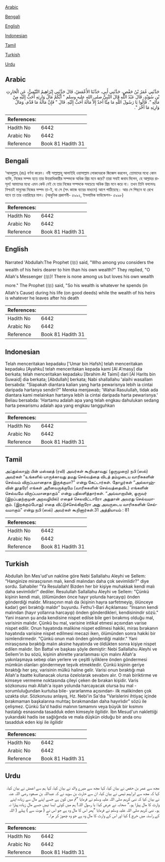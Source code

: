 [Arabic](#arabic)

[Bengali](#bengali)

[English](#english)

[Indonesian](#indonesian)

[Tamil](#tamil)

[Turkish](#turkish)

[Urdu](#urdu)

## Arabic


<div dir="rtl" lang="ar" style={{fontSize:'larger',backgroundColor:'#f8f9fa',padding:20}}>
حَدَّثَنِي عُمَرُ بْنُ حَفْصٍ، حَدَّثَنِي أَبِي، حَدَّثَنَا الأَعْمَشُ، قَالَ حَدَّثَنِي إِبْرَاهِيمُ التَّيْمِيُّ، عَنِ الْحَارِثِ بْنِ سُوَيْدٍ، قَالَ عَبْدُ اللَّهِ قَالَ النَّبِيُّ صلى الله عليه وسلم ‏"‏ أَيُّكُمْ مَالُ وَارِثِهِ أَحَبُّ إِلَيْهِ مِنْ مَالِهِ ‏"‏‏.‏ قَالُوا يَا رَسُولَ اللَّهِ مَا مِنَّا أَحَدٌ إِلاَّ مَالُهُ أَحَبُّ إِلَيْهِ‏.‏ قَالَ ‏"‏ فَإِنَّ مَالَهُ مَا قَدَّمَ، وَمَالُ وَارِثِهِ مَا أَخَّرَ ‏"‏‏.‏
</div>
<div style={{backgroundColor:'#f8f9fa',padding:20, marginBottom: 10}}><table> <thead> <tr> <th>References:</th> <th></th> </tr> </thead> <tbody><tr><td>Hadith No</td><td>6442</td></tr><tr><td>Arabic No</td><td>6442</td></tr><tr><td>Reference</td><td>Book 81 Hadith 31</td></tr></tbody></table></div>

## Bengali


<div dir="ltr" lang="bn" style={{fontSize:'larger',backgroundColor:'#f8f9fa',padding:20}}>
‘আবদুল্লাহ্ (রাঃ) বর্ণনা করেন। নবী সাল্লাল্লাহু আলাইহি ওয়াসাল্লাম লোকদেরকে জিজ্ঞেস করলেন, তোমাদের মধ্যে কোন ব্যক্তি, নিজের সম্পদ হতে তার উত্তরাধিকারীর সম্পদকে অধিক প্রিয় মনে করে? তারা সবাই জবাব দিলেন, হে আল্লাহর রাসূল! আমাদের মধ্যে এমন কেউ নেই যে তার নিজের সম্পদকে সবচেয়ে অধিক প্রিয় মনে করে না। তখন তিনি বললেনঃ নিশ্চয়ই মানুষের নিজের সম্পদ তা-ই, যা সে (সৎ কাজে ব্যয়ের মাধ্যমে) আগে পাঠিয়েছে। আর সে পিছনে যা রেখে যাবে তা তার ওয়ারিছের মাল। (আধুনিক প্রকাশনী- ৫৯৯২, ইসলামিক ফাউন্ডেশন- ৫৯৯৮)
</div>
<div style={{backgroundColor:'#f8f9fa',padding:20, marginBottom: 10}}><table> <thead> <tr> <th>References:</th> <th></th> </tr> </thead> <tbody><tr><td>Hadith No</td><td>6442</td></tr><tr><td>Arabic No</td><td>6442</td></tr><tr><td>Reference</td><td>Book 81 Hadith 31</td></tr></tbody></table></div>

## English


<div dir="ltr" lang="en" style={{fontSize:'larger',backgroundColor:'#f8f9fa',padding:20}}>
Narrated 'Abdullah:The Prophet (ﷺ) said, "Who among you considers the wealth of his heirs dearer to him than his own wealth?" They replied, "O Allah's Messenger (ﷺ)! There is none among us but loves his own wealth more." The Prophet (ﷺ) said, "So his wealth is whatever he spends (in Allah's Cause) during his life (on good deeds) while the wealth of his heirs is whatever he leaves after his death
</div>
<div style={{backgroundColor:'#f8f9fa',padding:20, marginBottom: 10}}><table> <thead> <tr> <th>References:</th> <th></th> </tr> </thead> <tbody><tr><td>Hadith No</td><td>6442</td></tr><tr><td>Arabic No</td><td>6442</td></tr><tr><td>Reference</td><td>Book 81 Hadith 31</td></tr></tbody></table></div>

## Indonesian


<div dir="ltr" lang="id" style={{fontSize:'larger',backgroundColor:'#f8f9fa',padding:20}}>
Telah menceritakan kepadaku ['Umar bin Hafsh] telah menceritakan kepadaku [Ayahku] telah menceritakan kepada kami [Al A'masy] dia berkata; telah menceritakan kepadaku [Ibrahim At Taimi] dari [Al Harits bin Suwaid] dia berkata; [Abdullah] berkata; Nabi shallallahu 'alaihi wasallam bersabda: "Siapakah diantara kalian yang harta pewarisnya lebih ia cintai daripada hartanya sendiri?" Mereka menjawab; 'Wahai Rasulullah, tidak ada diantara kami melainkan hartanya lebih ia cintai daripada harta pewarisnya.' Beliau bersabda: 'Hartamu adalah apa yang telah engkau dahulukan sedang harta pewarismu adalah apa yang engkau tangguhkan
</div>
<div style={{backgroundColor:'#f8f9fa',padding:20, marginBottom: 10}}><table> <thead> <tr> <th>References:</th> <th></th> </tr> </thead> <tbody><tr><td>Hadith No</td><td>6442</td></tr><tr><td>Arabic No</td><td>6442</td></tr><tr><td>Reference</td><td>Book 81 Hadith 31</td></tr></tbody></table></div>

## Tamil


<div dir="ltr" lang="ta" style={{fontSize:'larger',backgroundColor:'#f8f9fa',padding:20}}>
அப்துல்லாஹ் பின் மஸ்ஊத் (ரலி) அவர்கள் கூறியதாவது: (ஒருமுறை) நபி (ஸல்) அவர்கள் “உங்களில் யாருக்காவது தமது செல்வத்தை விடத் தம்முடைய வாரிசுகளின் செல்வம் விருப்பமானதாக இருக்குமா?” என்று கேட்டார்கள். தோழர்கள் “அல்லாஹ்வின் தூதரே! எங்கள் அனைவருக்குமே (வாரிசுகளின் செல்வத்தைவிட) எங்களின் செல்வமே விருப்பமானதாகும்” என்று பதிலளித்தார்கள். “அவ்வாறாயின், ஒருவர் (இறப்பதற்குமுன் அறவழியில்) எதைச் செலவிட்டாரோ அதுதான் அவரது செல்வமாகும். (இறக்கும்போது) எதை விட்டுச்செல்கிறாரோ அது அவருடைய வாரிசுகளின் செல்வமாகும்” என்று நபி (ஸல்) அவர்கள் கூறினார்கள்.31 அத்தியாயம் : 81
</div>
<div style={{backgroundColor:'#f8f9fa',padding:20, marginBottom: 10}}><table> <thead> <tr> <th>References:</th> <th></th> </tr> </thead> <tbody><tr><td>Hadith No</td><td>6442</td></tr><tr><td>Arabic No</td><td>6442</td></tr><tr><td>Reference</td><td>Book 81 Hadith 31</td></tr></tbody></table></div>

## Turkish


<div dir="ltr" lang="tr" style={{fontSize:'larger',backgroundColor:'#f8f9fa',padding:20}}>
Abdullah İbn Mes'ud'un nakline göre Nebi Sallallahu Aleyhi ve Sellem: "Hanginize mirasçısının malı, kendi malından daha çok sevimlidir?" diye sordu. Sahabiler "Ya Resulallah! Bizden her bir kişiye muhakkak kendi malı daha sevimlidir!" dediler. Resulullah Sallallahu Aleyhi ve Sellem: "Çünkü kişinin kendi malı, (ölümünden önce hayır yolunda harcayıp) önden gönderdiği maldır. Mirasçının malı da (kişinin hayra sarfetmeyip, ölünceye kadar) geri bıraktığı maldır" buyurdu. Fethu'l-Bari Açıklaması: "İnsanın kendi malından (hayır yollarırıa harcayıp) önden gönderdikleri, kendisinindir sözü." Yani insanın şu anda kendisine nispet edilse bile geri bırakmış olduğu mal, varisinin malıdır. Çünkü bu mal, varisine intikal etmesi açısından varise nispet edilir. Onun hayatında malikine nispet edilmesi hakiki, miras bırakanın hayatında varisine nispet edilmesi mecazi iken, ölümünden sonra hakiki bir isimlendirmedir. "Çünkü onun malı önden gönderdiği maldır." Yani mirasçısına bıraktığı malın aksine hayatında ve öldükten sonra kişiye nispet edilen malıdır. İbn Battal ve başkası şöyle demiştir: Nebi Sallallahu Aleyhi ve Sellem'in bu sözü, kişinin ahirette yararlanması için malını Allah'a yakınlaşmaya sebep olan yerlere ve çeşitli iyiliklere önden göndermesi mümkün olanları göndermeye teşvik etmektedir. Çünkü kişinin geriye bıraktığı her şey, varisinin mülkü haline gelir. Varisi onun bıraktığı malı Allah'a itaatte kullanacak olursa özelolarak sevabını alır. O malı biriktirme ve kimseye vermeme noktasında çileyi çeken de bırakan kişidir. Varis sözkonusu malı Allah'a isyan yolunda harcayacak olursa bu mal -sorumluluğundan kurtulsa bile- yararlanma açısından- ilk malikinden çok uzakta olur. Sözkonusu anlayış, Hz. Nebi'in Sa'dıa "Varislerini ihtiyaç içinde bırakmaman başkalarına muhtaç bırakmandan daha hayırlıdır" sözü ile çelişmez. Çünkü Sa'd hadisi malının tamamını veya büyük bir kısmını hastalığı esnasında tasadduk eden kimseyle ilgilidir. İbn Mesud'un naklettiği yukarıdaki hadis ise sağlığında ve mala düşkün olduğu bir anda onu tasadduk eden kişi ile ilgilidir
</div>
<div style={{backgroundColor:'#f8f9fa',padding:20, marginBottom: 10}}><table> <thead> <tr> <th>References:</th> <th></th> </tr> </thead> <tbody><tr><td>Hadith No</td><td>6442</td></tr><tr><td>Arabic No</td><td>6442</td></tr><tr><td>Reference</td><td>Book 81 Hadith 31</td></tr></tbody></table></div>

## Urdu


<div dir="rtl" lang="ur" style={{fontSize:'larger',backgroundColor:'#f8f9fa',padding:20}}>
مجھ سے عمر بن حفص نے بیان کیا، کہا مجھ سے میرے والد نے بیان کیا، کہا ہم سے اعمش نے بیان کیا، کہا کہ مجھ سے ابراہیم تیمی نے بیان کیا، ان سے حارث بن سوید نے کہ عبداللہ بن مسعود رضی اللہ عنہ نے بیان کیا کہ نبی کریم صلی اللہ علیہ وسلم نے فرمایا ”تم میں کون ہے جسے اپنے مال سے زیادہ اپنے وارث کا مال پیارا ہو۔“ صحابہ نے عرض کیا: یا رسول اللہ! ہم میں کوئی ایسا نہیں جسے مال زیادہ پیارا نہ ہو۔ نبی کریم صلی اللہ علیہ وسلم نے فرمایا ”پھر اس کا مال وہ ہے جو اس نے ( موت سے ) پہلے ( اللہ کے راستہ میں خرچ ) کیا اور اس کے وارث کا مال وہ ہے جو وہ چھوڑ کر مرا۔“
</div>
<div style={{backgroundColor:'#f8f9fa',padding:20, marginBottom: 10}}><table> <thead> <tr> <th>References:</th> <th></th> </tr> </thead> <tbody><tr><td>Hadith No</td><td>6442</td></tr><tr><td>Arabic No</td><td>6442</td></tr><tr><td>Reference</td><td>Book 81 Hadith 31</td></tr></tbody></table></div>